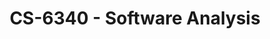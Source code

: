 ---
layout: course
title: CS-6340 - Software Analysis
aliases: SA
course_id: CS-6340
permalink: /CS-6340/
---